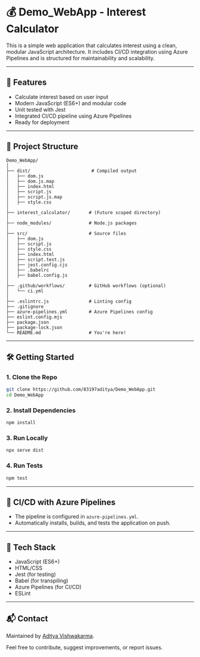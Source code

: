 # 💰 Demo_WebApp - Interest Calculator

This is a simple web application that calculates interest using a clean, modular JavaScript architecture. It includes CI/CD integration using Azure Pipelines and is structured for maintainability and scalability.

---

## 🚀 Features

- Calculate interest based on user input
- Modern JavaScript (ES6+) and modular code
- Unit tested with Jest
- Integrated CI/CD pipeline using Azure Pipelines
- Ready for deployment

---

## 📁 Project Structure

```
Demo_WebApp/
│
├── dist/                       # Compiled output
│   ├── dom.js
│   ├── dom.js.map
│   ├── index.html
│   ├── script.js
│   ├── script.js.map
│   ├── style.css
│
├── interest_calculator/       # (Future scoped directory)
│
├── node_modules/              # Node.js packages
│
├── src/                       # Source files
│   ├── dom.js
│   ├── script.js
│   ├── style.css
│   ├── index.html
│   ├── script.test.js
│   ├── jest.config.cjs
│   ├── .babelrc
│   ├── babel.config.js
│
├── .github/workflows/         # GitHub workflows (optional)
│   └── ci.yml
│
├── .eslintrc.js               # Linting config
├── .gitignore
├── azure-pipelines.yml        # Azure Pipelines config
├── eslint.config.mjs
├── package.json
├── package-lock.json
└── README.md                  # You're here!
```

---

## 🛠️ Getting Started

### 1. Clone the Repo

```bash
git clone https://github.com/83197aditya/Demo_WebApp.git
cd Demo_WebApp
```

### 2. Install Dependencies

```bash
npm install
```

### 3. Run Locally

```bash
npx serve dist
```

### 4. Run Tests

```bash
npm test
```

---

## 🔁 CI/CD with Azure Pipelines

- The pipeline is configured in `azure-pipelines.yml`.
- Automatically installs, builds, and tests the application on push.

---

## 🧰 Tech Stack

- JavaScript (ES6+)
- HTML/CSS
- Jest (for testing)
- Babel (for transpiling)
- Azure Pipelines (for CI/CD)
- ESLint

---

## 📬 Contact

Maintained by [Aditya Vishwakarma](https://github.com/83197aditya).

Feel free to contribute, suggest improvements, or report issues.
